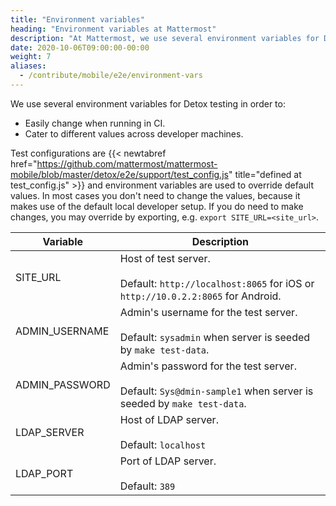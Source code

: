 ```yaml
---
title: "Environment variables"
heading: "Environment variables at Mattermost"
description: "At Mattermost, we use several environment variables for Detox testing. Find out the two main reasons why."
date: 2020-10-06T09:00:00-00:00
weight: 7
aliases:
  - /contribute/mobile/e2e/environment-vars
---
```


We use several environment variables for Detox testing in order to:
- Easily change when running in CI.
- Cater to different values across developer machines.

Test configurations are {{< newtabref href="https://github.com/mattermost/mattermost-mobile/blob/master/detox/e2e/support/test_config.js" title="defined at test_config.js" >}} and environment variables are used to override default values. In most cases you don't need to change the values, because it makes use of the default local developer setup. If you do need to make changes, you may override by exporting, e.g. `export SITE_URL=<site_url>`.

| Variable       | Description                                                                                                         |
|----------------|---------------------------------------------------------------------------------------------------------------------|
| SITE_URL       | Host of test server.<br><br>Default: `http://localhost:8065` for iOS or `http://10.0.2.2:8065` for Android.         |
| ADMIN_USERNAME | Admin's username for the test server.<br><br>Default: `sysadmin` when server is seeded by `make test-data`.         |
| ADMIN_PASSWORD | Admin's password for the test server.<br><br>Default: `Sys@dmin-sample1` when server is seeded by `make test-data`. |
| LDAP_SERVER    | Host of LDAP server.<br><br>Default: `localhost`                                                                    |
| LDAP_PORT      | Port of LDAP server.<br><br>Default: `389`                                                                          |
